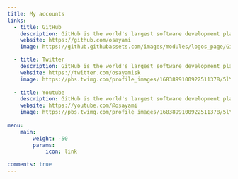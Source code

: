 ```yaml
---
title: My accounts
links:
  - title: GitHub
    description: GitHub is the world's largest software development platform.
    website: https://github.com/osayami
    image: https://github.githubassets.com/images/modules/logos_page/GitHub-Mark.png

  - title: Twitter
    description: GitHub is the world's largest software development platform.
    website: https://twitter.com/osayamisk
    image: https://pbs.twimg.com/profile_images/1683899100922511378/5lY42eHs_400x400.jpg
  
  - title: Youtube
    description: GitHub is the world's largest software development platform.
    website: https://youtube.com/@osayami
    image: https://pbs.twimg.com/profile_images/1683899100922511378/5lY42eHs_400x400.jpg
 
menu:
    main: 
        weight: -50
        params:
            icon: link

comments: true
---
```


